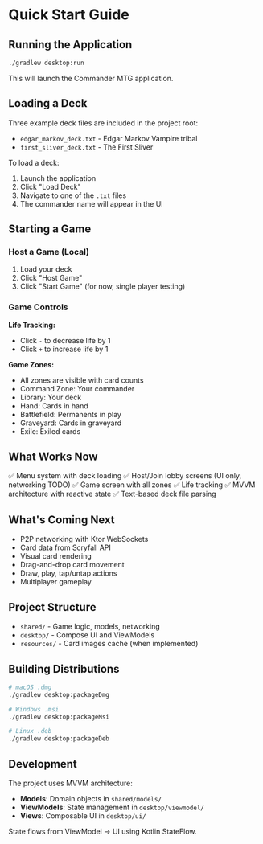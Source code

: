 # Quick Start Guide

## Running the Application

```bash
./gradlew desktop:run
```

This will launch the Commander MTG application.

## Loading a Deck

Three example deck files are included in the project root:
- `edgar_markov_deck.txt` - Edgar Markov Vampire tribal
- `first_sliver_deck.txt` - The First Sliver

To load a deck:
1. Launch the application
2. Click "Load Deck"
3. Navigate to one of the `.txt` files
4. The commander name will appear in the UI

## Starting a Game

### Host a Game (Local)
1. Load your deck
2. Click "Host Game"
3. Click "Start Game" (for now, single player testing)

### Game Controls

**Life Tracking:**
- Click `-` to decrease life by 1
- Click `+` to increase life by 1

**Game Zones:**
- All zones are visible with card counts
- Command Zone: Your commander
- Library: Your deck
- Hand: Cards in hand
- Battlefield: Permanents in play
- Graveyard: Cards in graveyard
- Exile: Exiled cards

## What Works Now

✅ Menu system with deck loading
✅ Host/Join lobby screens (UI only, networking TODO)
✅ Game screen with all zones
✅ Life tracking
✅ MVVM architecture with reactive state
✅ Text-based deck file parsing

## What's Coming Next

- P2P networking with Ktor WebSockets
- Card data from Scryfall API
- Visual card rendering
- Drag-and-drop card movement
- Draw, play, tap/untap actions
- Multiplayer gameplay

## Project Structure

- `shared/` - Game logic, models, networking
- `desktop/` - Compose UI and ViewModels
- `resources/` - Card images cache (when implemented)

## Building Distributions

```bash
# macOS .dmg
./gradlew desktop:packageDmg

# Windows .msi
./gradlew desktop:packageMsi

# Linux .deb
./gradlew desktop:packageDeb
```

## Development

The project uses MVVM architecture:
- **Models**: Domain objects in `shared/models/`
- **ViewModels**: State management in `desktop/viewmodel/`
- **Views**: Composable UI in `desktop/ui/`

State flows from ViewModel → UI using Kotlin StateFlow.
